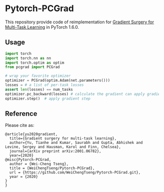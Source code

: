 # Pytorch-PCGrad

This repository provide code of reimplementation for [Gradient Surgery for Multi-Task Learning](https://arxiv.org/pdf/2001.06782.pdf) in PyTorch 1.6.0.


## Usage

```python
import torch
import torch.nn as nn
import torch.optim as optim
from pcgrad import PCGrad

# wrap your favorite optimizer
optimizer = PCGrad(optim.Adam(net.parameters())) 
losses = # a list of per-task losses
assert len(losses) == num_tasks
optimizer.pc_backward(losses) # calculate the gradient can apply gradient modification
optimizer.step()  # apply gradient step
```

## Reference

Please cite as:

```
@article{yu2020gradient,
  title={Gradient surgery for multi-task learning},
  author={Yu, Tianhe and Kumar, Saurabh and Gupta, Abhishek and Levine, Sergey and Hausman, Karol and Finn, Chelsea},
  journal={arXiv preprint arXiv:2001.06782},
  year={2020}
@misc{Pytorch-PCGrad,
  author = {Wei-Cheng Tseng},
  title = {WeiChengTseng/Pytorch-PCGrad},
  url = {https://github.com/WeiChengTseng/Pytorch-PCGrad.git},
  year = {2020}
}
}
```